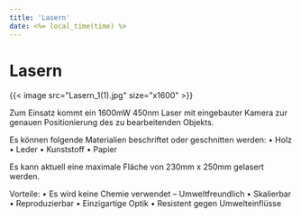 ```yaml
---
title: 'Lasern'
date: <%= local_time(time) %>
---
```


# Lasern
<div class="flex flex-wrap justify-center items-center w-full max-w-xl mx-auto mt-6">
    {{< image src="Lasern_1(1).jpg" size="x1600" >}}
</div>
    
Zum Einsatz kommt ein 1600mW 450nm Laser mit eingebauter Kamera zur genauen Positionierung des zu bearbeitenden Objekts.

Es können folgende Materialien beschriftet oder geschnitten werden: 
•	Holz
•	Leder
•	Kunststoff
•	Papier

Es kann aktuell eine maximale Fläche von 230mm x 250mm gelasert werden.

Vorteile:
•	Es wird keine Chemie verwendet – Umweltfreundlich
•	Skalierbar
•	Reproduzierbar
•	Einzigartige Optik
•	Resistent gegen Umwelteinflüsse
